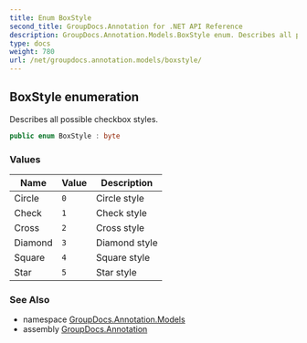 ```yaml
---
title: Enum BoxStyle
second_title: GroupDocs.Annotation for .NET API Reference
description: GroupDocs.Annotation.Models.BoxStyle enum. Describes all possible checkbox styles
type: docs
weight: 780
url: /net/groupdocs.annotation.models/boxstyle/
---
```

## BoxStyle enumeration

Describes all possible checkbox styles.

```csharp
public enum BoxStyle : byte
```

### Values

| Name | Value | Description |
| --- | --- | --- |
| Circle | `0` | Circle style |
| Check | `1` | Check style |
| Cross | `2` | Cross style |
| Diamond | `3` | Diamond style |
| Square | `4` | Square style |
| Star | `5` | Star style |

### See Also

* namespace [GroupDocs.Annotation.Models](../../groupdocs.annotation.models/)
* assembly [GroupDocs.Annotation](../../)


